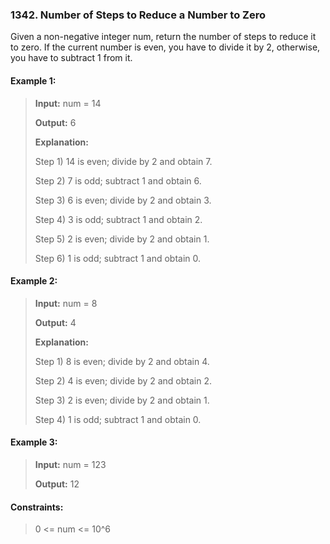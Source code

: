 ### 1342. Number of Steps to Reduce a Number to Zero

Given a non-negative integer num, return the number of steps to reduce it to zero. If the current number is even, you have to divide it by 2, otherwise, you have to subtract 1 from it.

 

#### Example 1:

>**Input:**  num = 14
> 
>**Output:** 6
> 
>**Explanation:**
> 
>Step 1) 14 is even; divide by 2 and obtain 7. 
>
>Step 2) 7 is odd; subtract 1 and obtain 6.
>
>Step 3) 6 is even; divide by 2 and obtain 3. 
>
>Step 4) 3 is odd; subtract 1 and obtain 2. 
>
>Step 5) 2 is even; divide by 2 and obtain 1. 
>
>Step 6) 1 is odd; subtract 1 and obtain 0.

#### Example 2:

>**Input:**  num = 8
> 
>**Output:** 4
> 
>**Explanation:**
>
>Step 1) 8 is even; divide by 2 and obtain 4. 
>
>Step 2) 4 is even; divide by 2 and obtain 2. 
>
>Step 3) 2 is even; divide by 2 and obtain 1. 
>
>Step 4) 1 is odd; subtract 1 and obtain 0.

#### Example 3:

>**Input:** num = 123
>
>**Output:** 12

 

#### Constraints:

>0 <= num <= 10^6

